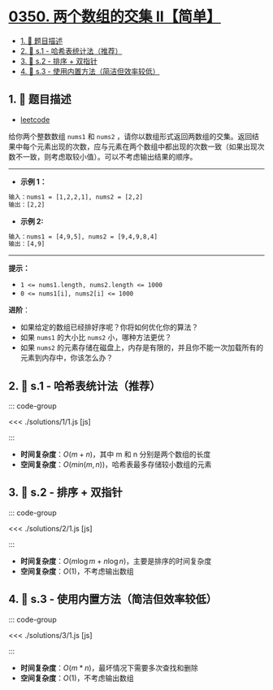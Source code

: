 # [0350. 两个数组的交集 II【简单】](https://github.com/tnotesjs/TNotes.leetcode/tree/main/notes/0350.%20%E4%B8%A4%E4%B8%AA%E6%95%B0%E7%BB%84%E7%9A%84%E4%BA%A4%E9%9B%86%20II%E3%80%90%E7%AE%80%E5%8D%95%E3%80%91)

<!-- region:toc -->

- [1. 📝 题目描述](#1--题目描述)
- [2. 🎯 s.1 - 哈希表统计法（推荐）](#2--s1---哈希表统计法推荐)
- [3. 🎯 s.2 - 排序 + 双指针](#3--s2---排序--双指针)
- [4. 🎯 s.3 - 使用内置方法（简洁但效率较低）](#4--s3---使用内置方法简洁但效率较低)

<!-- endregion:toc -->

## 1. 📝 题目描述

- [leetcode](https://leetcode.cn/problems/intersection-of-two-arrays-ii/)

给你两个整数数组 `nums1` 和 `nums2` ，请你以数组形式返回两数组的交集。返回结果中每个元素出现的次数，应与元素在两个数组中都出现的次数一致（如果出现次数不一致，则考虑取较小值）。可以不考虑输出结果的顺序。

---

- **示例 1：**

```txt
输入：nums1 = [1,2,2,1], nums2 = [2,2]
输出：[2,2]
```

- **示例 2:**

```txt
输入：nums1 = [4,9,5], nums2 = [9,4,9,8,4]
输出：[4,9]
```

---

**提示：**

- `1 <= nums1.length, nums2.length <= 1000`
- `0 <= nums1[i], nums2[i] <= 1000`

**进阶**：

- 如果给定的数组已经排好序呢？你将如何优化你的算法？
- 如果 `nums1` 的大小比 `nums2` 小，哪种方法更优？
- 如果 `nums2` 的元素存储在磁盘上，内存是有限的，并且你不能一次加载所有的元素到内存中，你该怎么办？

## 2. 🎯 s.1 - 哈希表统计法（推荐）

::: code-group

<<< ./solutions/1/1.js [js]

:::

- **时间复杂度**：$O(m + n)$，其中 m 和 n 分别是两个数组的长度
- **空间复杂度**：$O(min(m, n))$，哈希表最多存储较小数组的元素

## 3. 🎯 s.2 - 排序 + 双指针

::: code-group

<<< ./solutions/2/1.js [js]

:::

- **时间复杂度**：$O(m \log m + n \log n)$，主要是排序的时间复杂度
- **空间复杂度**：$O(1)$，不考虑输出数组

## 4. 🎯 s.3 - 使用内置方法（简洁但效率较低）

::: code-group

<<< ./solutions/3/1.js [js]

:::

- **时间复杂度**：$O(m * n)$，最坏情况下需要多次查找和删除
- **空间复杂度**：$O(1)$，不考虑输出数组
